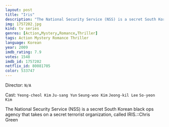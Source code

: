 ```yaml
---
layout: post
title: "Iris"
description: "The National Security Service (NSS) is a secret South Korean black ops agency that takes on a secret terrorist organization, called IRIS.::Chris Green.."
img: 1757202.jpg
kind: tv series
genres: [Action,Mystery,Romance,Thriller]
tags: Action Mystery Romance Thriller 
language: Korean
year: 2009
imdb_rating: 7.9
votes: 1548
imdb_id: 1757202
netflix_id: 80081705
color: 533747
---
```

Director: `N/A`  

Cast: `Yeong-cheol Kim` `Ju-sang Yun` `Seung-woo Kim` `Jeong-kil Lee` `So-yeon Kim` 

The National Security Service (NSS) is a secret South Korean black ops agency that takes on a secret terrorist organization, called IRIS.::Chris Green